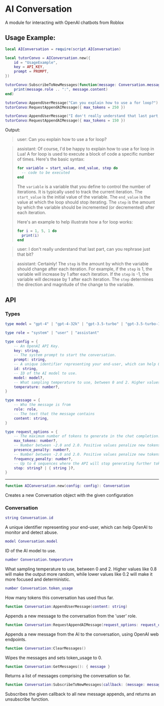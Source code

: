 # AI Conversation

A module for interacting with OpenAI chatbots from Roblox

## Usage Example:

```Lua
local AIConversation = require(script.AIConversation)

local tutorConvo = AIConversation.new({
    id = "UsageExample",
    key = API_KEY,
    prompt = PROMPT,
})

tutorConvo:SubscribeToNewMessages(function(message: Conversation.message)
    print(message.role .. ":", message.content)
end)

tutorConvo:AppendUserMessage("Can you explain how to use a for loop?")
tutorConvo:RequestAppendAIMessage({ max_tokens = 250 })

tutorConvo:AppendUserMessage("I don't really understand that last part, can you rephrase just that bit?")
tutorConvo:RequestAppendAIMessage({ max_tokens = 150 })
```
Output:
> user: Can you explain how to use a for loop?

> assistant: Of course, I'd be happy to explain how to use a for loop in Lua!
A for loop is used to execute a block of code a specific number of times. Here's the basic syntax:
> ```lua
> for variable = start_value, end_value, step do
>   -- code to be executed
> end
> ```
> The `variable` is a variable that you define to control the number of iterations. It is typically used to track the current iteration. The `start_value` is the initial value of the variable. The `end_value` is the value at which the loop should stop iterating. The `step` is the amount by which the variable should be incremented (or decremented) after each iteration.
>
> Here's an example to help illustrate how a for loop works:
>
> ```lua
> for i = 1, 5, 1 do
>   print(i)
> end
> ```

> user: I don't really understand that last part, can you rephrase just that bit?

> assistant: Certainly! The `step` is the amount by which the variable should change after each iteration. For example, if the `step` is 1, the variable will increase by 1 after each iteration. If the `step` is -1, the variable will decrease by 1 after each iteration. The `step` determines the direction and magnitude of the change to the variable.

## API

### Types

```Lua
type model = "gpt-4" | "gpt-4-32k" | "gpt-3.5-turbo" | "gpt-3.5-turbo-16k"

type role = "system" | "user" | "assistant"

type config = {
	-- An OpenAI API Key.
	key: string,
	-- The system prompt to start the conversation.
	prompt: string,
	-- A unique identifier representing your end-user, which can help OpenAI to monitor and detect abuse.
	id: string,
	-- ID of the AI model to use.
	model: model?,
	-- What sampling temperature to use, between 0 and 2. Higher values like 0.8 will make the output more random, while lower values like 0.2 will make it more focused and deterministic.
	temperature: number?,
}

type message = {
	-- Who the message is from
	role: role,
	-- The text that the message contains
	content: string,
}

type request_options = {
	-- The maximum number of tokens to generate in the chat completion.
	max_tokens: number?,
	-- Number between -2.0 and 2.0. Positive values penalize new tokens based on whether they appear in the text so far, increasing the model's likelihood to talk about new topics.
	presence_penalty: number?,
	-- Number between -2.0 and 2.0. Positive values penalize new tokens based on their existing frequency in the text so far, decreasing the model's likelihood to repeat the same line verbatim.
	frequency_penalty: number?,
	-- Up to 4 sequences where the API will stop generating further tokens.
	stop: string? | { string }?,
}
```

-----

```Lua
function AIConversation.new(config: config): Conversation
```

Creates a new Conversation object with the given configuration

### Conversation

```Lua
string Conversation.id
```
A unique identifier representing your end-user, which can help OpenAI to monitor and detect abuse.

```Lua
model Conversation.model
```
ID of the AI model to use.

```Lua
number Conversation.temperature
```
What sampling temperature to use, between 0 and 2. Higher values like 0.8 will make the output more random, while lower values like 0.2 will make it more focused and deterministic.

```Lua
number Conversation.token_usage
```
How many tokens this conversation has used thus far.

```Lua
function Conversation:AppendUserMessage(content: string)
```
Appends a new message to the conversation from the 'user' role.

```Lua
function Conversation:RequestAppendAIMessage(request_options: request_options)
```
Appends a new message from the AI to the conversation, using OpenAI web endpoints.

```Lua
function Conversation:ClearMessages()
```
Wipes the messages and sets token_usage to 0.

```Lua
function Conversation:GetMessages(): { message }
```
Returns a list of messages comprising the conversation so far.

```Lua
function Conversation:SubscribeToNewMessages(callback: (message: message) -> ()): () -> ()
```
Subscribes the given callback to all new message appends, and returns an unsubscribe function.
